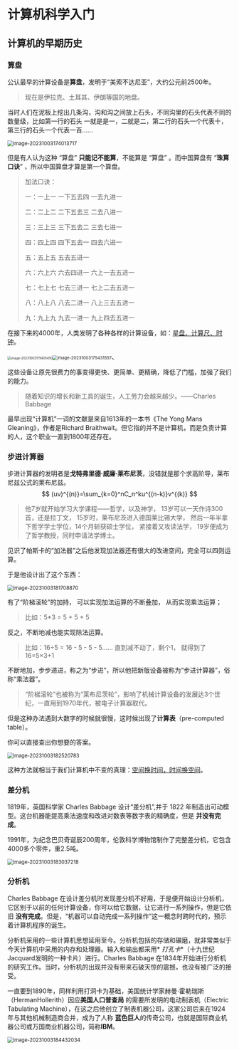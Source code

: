 # 计算机科学入门

## 计算机的早期历史

### 算盘

公认最早的计算设备是**算盘**，发明于“美索不达尼亚”，大约公元前2500年。

> 现在是伊拉克、土耳其、伊朗等国的地盘。

当时人们在泥板上挖出几条沟，沟和沟之间放上石头，不同沟里的石头代表不同的数量级，比如第一行的石头
一就是是一，二就是二，第二行的石头一个代表十，第三行的石头一个代表一百……

<img src="http://niu.ochiamalu.xyz/image-20231003174013717.png" alt="image-20231003174013717" style="zoom:80%;margin:0 auto" />

但是有人认为这种 “算盘” **只能记不能算**，不能算是 “算盘” 。而中国算盘有 “**珠算口诀**” ，所以中国算盘才算是第一个算盘。

> 加法口诀：
>
>一：一上一 一下五去四 一去九进一
>
>二：二上二 二下五去三 二去八进一
>
>三：三上三 三下五去二 三去七进一
>
>四：四上四 四下五去一 四去六进一
>
>五：五上五 五去五进一
>
>六：六上六 六去四进一 六上一去五进一
>
>七：七上七 七去三进一 七上二去五进一
>
>八：八上八 八去二进一 八上三去五进一
>
>九：九上九 九去一进一 九上四去五进一

在接下来的4000年，人类发明了各种各样的计算设备，如：<u>星盘、计算尺、时钟</u>。

<img src="http://niu.ochiamalu.xyz/image-20231003175405450.png" alt="image-20231003175405450" style="zoom:50%;" /><img src="http://niu.ochiamalu.xyz/image-20231003175431557.png" alt="image-20231003175431557" style="zoom: 67%;" />、

这些设备让原先很费力的事变得更快、更简单、更精确，降低了门槛，加强了我们的能力。

> 随着知识的增长和新工具的诞生，人工劳力会越来越少。——Charles Babbage

最早出现“计算机”一词的文献是来自1613年的一本书《The Yong Mans Gleaning》，作者是Richard
Braithwait。但它指的并不是计算机，而是负责计算的人，这个职业一直到1800年还存在。

### 步进计算器

步进计算器的发明者是**戈特弗里德·威廉·莱布尼茨**，没错就是那个求高阶导，莱布尼兹公式的莱布尼兹。
$$
(uv)^{(n)}=\sum_{k=0}^nC_n^ku^{(n-k)}v^{(k)}
$$

> 他7岁就开始学习大学课程——哲学，以及神学，
> 13岁可以一天作诗300首，还是拉丁文，
> 15岁时，莱布尼茨进入德国莱比锡大学，
> 然后一年半拿下哲学学士学位，14个月斩获硕士学位，
> 紧接着又攻读法学，
> 19岁便成为了哲学教授，同时申请法学博士。

见识了帕斯卡的“加法器”之后他发现加法器还有很大的改进空间，完全可以四则运算。

于是他设计出了这个东西：

<img src="http://niu.ochiamalu.xyz/image-20231003181708870.png" alt="image-20231003181708870" style="zoom:80%;margin:0 auto" />

有了“阶梯滚轮”的加持， 可以实现加法运算的不断叠加， 从而实现乘法运算；

> 比如：5*3 = 5 + 5 + 5

反之，不断地减也能实现除法运算。

> 比如：16÷5 = 16 - 5 - 5 - 5……
> 直到减不动了，剩个1，
> 就得到了16=5×3+1

不断地加，步步递进，称之为“步进”，所以他把新版设备被称为“步进计算器”，俗称“乘法器”。

> “阶梯滚轮”也被称为“莱布尼茨轮”，影响了机械计算设备的发展达3个世纪，一直用到1970年代，被电子计算器取代。

但是这种办法遇到大数字的时候就很慢，这时候出现了**计算表**（pre-computed table）。

你可以直接查出你想要的答案。

<img src="http://niu.ochiamalu.xyz/image-20231003182520783.png" alt="image-20231003182520783" style="zoom:80%;margin:0 auto" />

这种方法就相当于我们计算机中不变的真理：<u>空间换时间，时间换空间</u>。

### 差分机

1819年，英国科学家 Charles Babbage 设计“差分机”,并于 1822 年制造出可动模型。这台机器能提高乘法速度和改进对数表等数字表的精确度，但是
**并没有完成**。

1991年，为纪念巴贝奇诞辰200周年，伦敦科学博物馆制作了完整差分机，它包含4000多个零件，重2.5吨。

<img src="http://niu.ochiamalu.xyz/image-20231003183037218.png" alt="image-20231003183037218" style="zoom:80%;margin:0 auto" />

### 分析机

Charles Babbage 在设计差分机时发现差分机不好用，于是便开始设计分析机，它区别于以前的任何计算设备，你可以给它数据，让它进行一系列操作，但是它依旧
**没有完成**。但是，“机器可以自动完成一系列操作”这一概念时跨时代的，预示着计算机程序的诞生。

分析机采用的一些计算机思想延用至今。分析机包括的存储和碾磨，就非常类似于今天计算机中采用的内存和处理器。输入和输出都采用*
*打孔卡**（十九世纪Jacquard发明的一种卡片）进行。Charles Babbage 在1834年开始进行分析机的研究工作。当时，分析机的出现并没有带来石破天惊的震撼，也没有被广泛的接受。

一直要到1890年，同样利用打洞卡为基础，美国统计学家赫曼·霍勒瑞斯（HermanHollerith）因应**美国人口普查局**
的需要所发明的电动制表机（Electric Tabulating Machine），在这之后他创立了制表机器公司，这家公司后来在1924年与其他机械制造商合并，成为了人称
**蓝色巨人**的传奇公司，也就是国际商业机器公司或万国商业机器公司，简称**IBM**。

<img src="http://niu.ochiamalu.xyz/image-20231003184432034.png" alt="image-20231003184432034" style="zoom:80%;margin:0 auto" />

